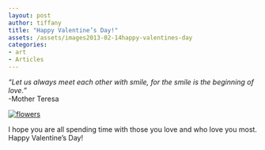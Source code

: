 ```yaml
---
layout: post
author: tiffany
title: "Happy Valentine’s Day!"
assets: /assets/images2013-02-14happy-valentines-day
categories: 
- art
- Articles
---
```


_“Let us always meet each other with smile, for the smile is the beginning of love.”_  
-Mother Teresa

[![flowers](jekyll_uploads/2013/02/flowers-575x381.jpg)](http://www.sweetpeonies.com/2013/02/happy-valentines-day/flowers/)

I hope you are all spending time with those you love and who love you most. Happy Valentine’s Day!